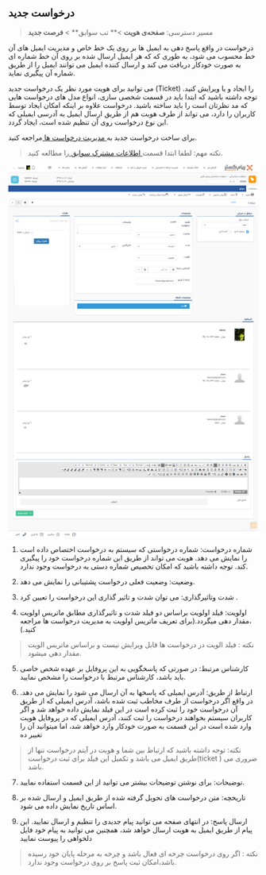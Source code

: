﻿## درخواست جدید 

> مسیر دسترسی:  **صفحه‌ی هویت** >** تب سوابق** > **فرصت جدید** 

درخواست در واقع پاسخ دهی به ایمیل ها بر روی یک خط خاص و مدیریت ایمیل های آن خط محسوب می شود، به طوری که که هر ایمیل ارسال شده بر روی آن خط شماره ای به صورت خودکار دریافت می کند و ارسال کننده ایمیل می توانند ایمیل را از طریق شماره آن پیگیری نماید.

می توانید برای هویت مورد نظر یک درخواست جدید (Ticket) را ایجاد و یا ویرایش کنید. توجه داشته باشید که ابتدا باید در قسمت شخصی سازی، انواع مدل های درخواست هایی که مد نظرتان است را باید ساخته باشید. درخواست علاوه بر اینکه امکان ایجاد توسط کاربران را دارد، می تواند از طرف  هویت هم از طریق ارسال ایمیل به آدرسی ایمیلی که این نوع درخواست روی آن تنظیم شده است، ایجاد گردد.

برای ساخت درخواست جدید به[ مدیریت درخواست ها ](https://github.com/1stco/PayamGostarDocs/blob/master/help%202.5.4/Settings/Personalization-crm/Manage-requests/Manage-requests.md)مراجعه کنید.

> نکته مهم: لطفا ابتدا قسمت[ اطلاعات مشترک سوابق ](https://github.com/1stco/PayamGostarDocs/blob/master/help%202.5.4/Integrated-bank/Database/Records/Joint-record-information/Joint-record-information.md)را مطالعه کنید.


![](33.png)

1. شماره درخواست: شماره درخواستی که سیستم به درخواست اختصاص داده است را نمایش می دهد. هویت می تواند از طریق این شماره درخواست خود را پیگیری کند. توجه داشته باشید که امکان تخصیص شماره دستی به درخواست وجود ندارد.

2. وضعیت: وضعیت فعلی درخواست پشتیبانی را نمایش می دهد.

3. شدت وتاثیرگذاری: می توان شدت و تاثیر گذاری این درخواست را تعیین کرد . 

4. اولویت: فیلد اولویت براساس دو فیلد شدت و تاثیرگذاری مطابق ماتریس اولویت ،مقدار دهی میگردد.(برای تعریف ماتریس اولویت به مدیریت درخواست ها مراجعه کنید.)

> نکته : فیلد الویت در درخواست ها قابل ویرایش نیست و براساس ماتریس الویت مقدار دهی میشود.



5. کارشناس مرتبط: در صورتی که پاسخگویی به این پروفایل بر عهده شخص خاصی باید باشد، کارشناس مرتبط با درخواست را مشخص نمایید.

6. ارتباط از طریق: آدرس ایمیلی که پاسخها به آن ارسال می شود را نمایش می دهد. در واقع اگر درخواست از طرف مخاطب ثبت شده باشد، آدرس ایمیلی که از طریق آن درخواست خود را ثبت کرده است در این فیلد نمایش داده خواهد شد و اگر کاربران سیستم بخواهند درخواست را ثبت کنند، آدرس ایمیلی که در پروفایل هویت وارد شده است در این قسمت به صورت خودکار وارد خواهد شد، اما میتوانید آن را تغییر ده

> نکته: توجه داشته باشید که ارتباط بین شما و هویت در آیتم درخواست تنها از طریق ایمیل می باشد و تکمیل این فیلد برای ثبت درخواست(ticket ) ضروری می باشد.

7. توضیحات: برای نوشتن توضیحات بیشتر می توانید از این قسمت استفاده نمایید.

8. تاریخچه: متن درخواست های تحویل گرفته شده از طریق ایمیل و ارسال شده  بر اساس تاریخ نمایش داده می شود.

9. ارسال پاسخ: در انتهای صفحه می توانید پیام جدیدی را تنظیم و ارسال نمایید. این پیام از طریق ایمیل به هویت ارسال خواهد شد، همچنین می توانید به پیام خود فایل دلخواهی را پیوست نمایید

> نکته : اگر روی درخواست چرخه ای فعال باشد و چرخه به مرحله پایان خود رسیده باشد،امکان ثبت پاسخ بر روی درخواست وجود ندارد.


